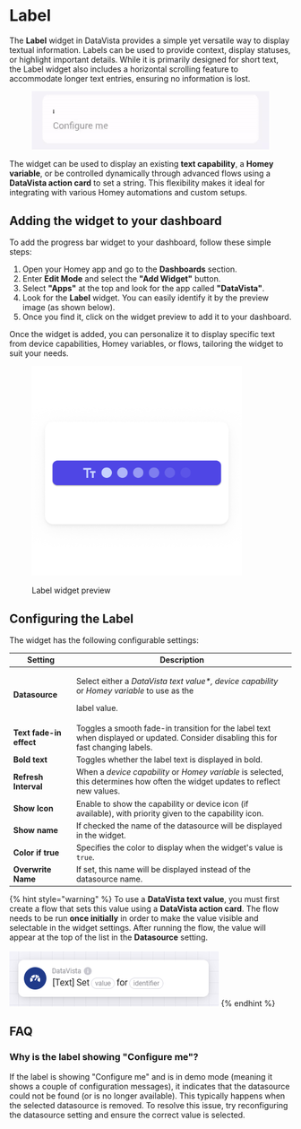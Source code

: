 # Label

The **Label** widget in DataVista provides a simple yet versatile way to display textual information. Labels can be used to provide context, display statuses, or highlight important details. While it is primarily designed for short text, the Label widget also includes a horizontal scrolling feature to accommodate longer text entries, ensuring no information is lost.

<figure><img src="../.gitbook/assets/DataVista - label light.gif" alt=""><figcaption></figcaption></figure>



The widget can be used to display an existing **text capability**, a **Homey variable**, or be controlled dynamically through advanced flows using a **DataVista action card** to set a string. This flexibility makes it ideal for integrating with various Homey automations and custom setups.

## Adding the widget to your dashboard

To add the progress bar widget to your dashboard, follow these simple steps:

1. Open your Homey app and go to the **Dashboards** section.
2. Enter **Edit Mode** and select the **"Add Widget"** button.
3. Select **"Apps"** at the top and look for the app called **"DataVista"**.
4. Look for the **Label** widget. You can easily identify it by the preview image (as shown below).
5. Once you find it, click on the widget preview to add it to your dashboard.

Once the widget is added, you can personalize it to display specific text from device capabilities, Homey variables, or flows, tailoring the widget to suit your needs.

<figure><picture><source srcset="../.gitbook/assets/preview-dark (1).png" media="(prefers-color-scheme: dark)"><img src="../.gitbook/assets/preview-light (1).png" alt="" width="375"></picture><figcaption><p>Label widget preview</p></figcaption></figure>

## Configuring the Label

The widget has the following configurable settings:

| Setting                 | Description                                                                                                                           |
| ----------------------- | ------------------------------------------------------------------------------------------------------------------------------------- |
| **Datasource**          | <p>Select either a <em>DataVista text value*, device capability</em> or <em>Homey variable</em> to use as the </p><p>label value.</p> |
| **Text fade-in effect** | Toggles a smooth fade-in transition for the label text when displayed or updated. Consider disabling this for fast changing labels.   |
| **Bold text**           | Toggles whether the label text is displayed in bold.                                                                                  |
| **Refresh Interval**    | When a _device capability_ or _Homey variable_ is selected, this determines how often the widget updates to reflect new values.       |
| **Show Icon**           | Enable to show the capability or device icon (if available), with priority given to the capability icon.                              |
| **Show name**           | If checked the name of the datasource will be displayed in the widget.                                                                |
| **Color if true**       | Specifies the color to display when the widget's value is `true`.                                                                     |
| **Overwrite Name**      | If set, this name will be displayed instead of the datasource name.                                                                   |

{% hint style="warning" %}
To use a **DataVista text value**, you must first create a flow that sets this value using a **DataVista action card**. The flow needs to be run **once initially** in order to make the value visible and selectable in the widget settings. After running the flow, the value will appear at the top of the list in the **Datasource** setting.\
\
![](../.gitbook/assets/DataVisrta-set-text.png)
{% endhint %}



## FAQ

### Why is the label showing "Configure me"?

If the label is showing "Configure me" and is in demo mode (meaning it shows a couple of configuration messages), it indicates that the datasource could not be found (or is no longer available). This typically happens when the selected datasource is removed. To resolve this issue, try reconfiguring the datasource setting and ensure the correct value is selected.

